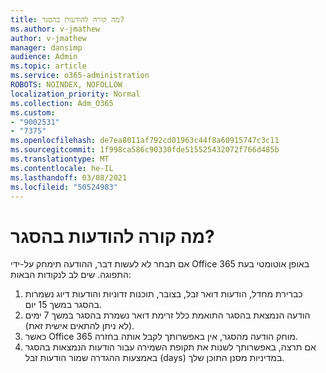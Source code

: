 ```yaml
---
title: מה קורה להודעות בהסגר?
ms.author: v-jmathew
author: v-jmathew
manager: dansimp
audience: Admin
ms.topic: article
ms.service: o365-administration
ROBOTS: NOINDEX, NOFOLLOW
localization_priority: Normal
ms.collection: Adm_O365
ms.custom:
- "9002531"
- "7375"
ms.openlocfilehash: de7ea8011af792cd01963c44f8a60915747c3c11
ms.sourcegitcommit: 1f998ca586c90330fde515525432072f766d485b
ms.translationtype: MT
ms.contentlocale: he-IL
ms.lasthandoff: 03/08/2021
ms.locfileid: "50524983"
---
```

# <a name="what-happens-to-quarantined-messages"></a>מה קורה להודעות בהסגר?

אם תבחר לא לעשות דבר, ההודעה תימחק על-ידי Office 365 באופן אוטומטי בעת התפוגה. שים לב לנקודות הבאות:

1. כברירת מחדל, הודעות דואר זבל, בצובר, תוכנות זדוניות והודעות דיוג נשמרות בהסגר במשך 15 יום.
2. הודעה הנמצאת בהסגר התואמת כלל זרימת דואר נשמרת בהסגר במשך 7 ימים (לא ניתן להתאים אישית זאת).
3. כאשר Office 365 מוחק הודעה מהסגר, אין באפשרותך לקבל אותה בחזרה.
4. אם תרצה, באפשרותך לשנות את תקופת השמירה עבור הודעות הנמצאות בהסגר באמצעות ההגדרה שמור הודעות זבל (days) במדיניות מסנן התוכן שלך.
